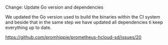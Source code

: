 Change: Update Go version and dependencies

We updated the Go version used to build the binaries within the CI system and
beside that in the same step we have updated all dependencies ti keep everything
up to date.

https://github.com/promhippie/prometheus-hcloud-sd/issues/20
